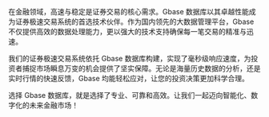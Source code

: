 在金融领域，高速与稳定是证券交易的核心需求。Gbase 数据库以其卓越性能成为证券极速交易系统的首选技术伙伴。作为国内领先的大数据管理平台，Gbase 不仅提供高效的数据处理能力，更以强大的技术支持确保每一笔交易的精准与迅速。

我们的证券极速交易系统依托 Gbase 数据库构建，实现了毫秒级响应速度，为投资者捕捉市场瞬息万变的机会提供了坚实保障。无论是海量历史数据的分析，还是实时行情的快速反馈，Gbase 均能轻松应对，让您的投资决策更加科学合理。

选择 Gbase 数据库，就是选择了专业、可靠和高效。让我们一起迈向智能化、数字化的未来金融市场！